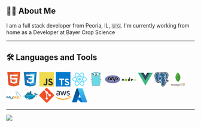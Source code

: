 ## :man_technologist: About Me

I am a full stack developer from Peoria, IL, 🇺🇸.
I'm currently working from home as a Developer at Bayer Crop Science

___
## :hammer_and_wrench: Languages and Tools
<div>
  <img src="https://github.com/devicons/devicon/blob/master/icons/html5/html5-original.svg" title="HTML5" width="40" height="40" />
  <img src="https://github.com/devicons/devicon/blob/master/icons/css3/css3-original.svg" title="CSS3" width='40' height='40' />
  <img src='https://github.com/devicons/devicon/blob/master/icons/javascript/javascript-original.svg' title='JavaScript' width='40' height='40' />
  <img src='https://github.com/devicons/devicon/blob/master/icons/typescript/typescript-original.svg' title='TypeScript' width='40' height='40' />
  <img src='https://github.com/devicons/devicon/blob/master/icons/react/react-original.svg' title='React' width='40' height='40' />
  <img src='https://github.com/devicons/devicon/blob/master/icons/go/go-original.svg' title='Go' width='40' height='40' />
  <img src='https://github.com/devicons/devicon/blob/master/icons/php/php-original.svg' title='PHP' width='40' height='40' />
  <img src='https://github.com/devicons/devicon/blob/master/icons/nodejs/nodejs-original-wordmark.svg' title='NodeJS' width='40' height='40' />
  <img src='https://github.com/devicons/devicon/blob/master/icons/vuejs/vuejs-original.svg' title='Vue' width='40' height='40' />
  <img src='https://github.com/devicons/devicon/blob/master/icons/postgresql/postgresql-original.svg' title='PostgreSQL' width='40' height='40' />
  <img src='https://github.com/devicons/devicon/blob/master/icons/mongodb/mongodb-original-wordmark.svg' title='MongoDB' width='40' height='40' />
  <img src='https://github.com/devicons/devicon/blob/master/icons/mysql/mysql-original-wordmark.svg' title='MySQL' height='40' width='40' />
  <img src='https://github.com/devicons/devicon/blob/master/icons/docker/docker-original.svg' title='Docker' width='40' height='40' />
  <img src='https://github.com/devicons/devicon/blob/master/icons/git/git-original.svg' title='Git' width='40' height='40' />
  <img src='https://github.com/devicons/devicon/blob/master/icons/amazonwebservices/amazonwebservices-original-wordmark.svg' title='AWS' height='40' width='40' />
  <img src='https://github.com/devicons/devicon/blob/master/icons/azure/azure-original.svg' title='Azure' width='40' height='40' />
</div>

---

<div>
  <a href="www.linkedin.com/in/todd-stark-ii">
    <img src="https://img.shields.io/badge/LinkedIn-blue?style=for-the-badge&logo=linkedin&logoColor=white" />
  </a>
</div>
